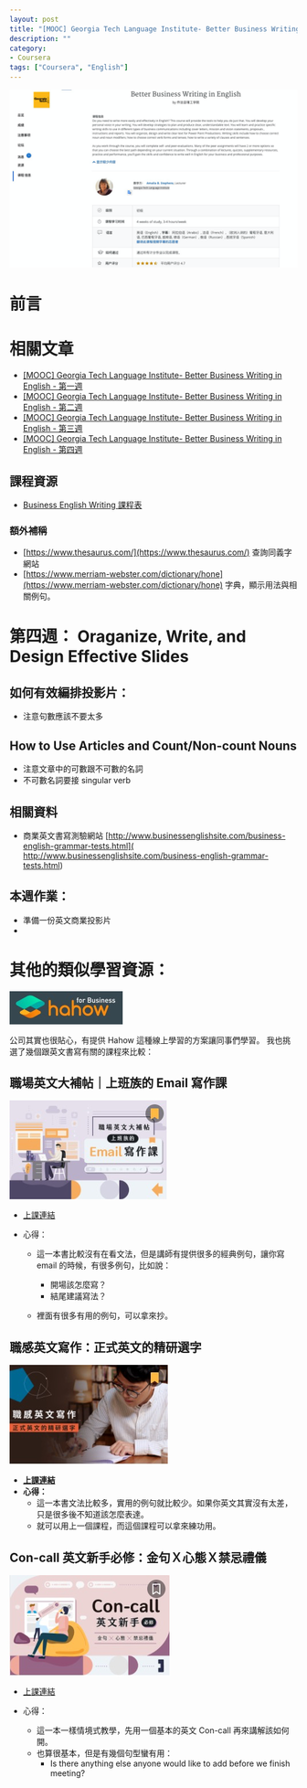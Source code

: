 ```yaml
---
layout: post
title: "[MOOC] Georgia Tech Language Institute- Better Business Writing in English - 第四週"
description: ""
category: 
- Coursera
tags: ["Coursera", "English"]
---
```


![image-20220128163717165](../images/2021/image-20220128163717165.png)

# 前言





# 相關文章

- [[MOOC] Georgia Tech Language Institute- Better Business Writing in English - 第一週](https://www.evanlin.com/moocs-eng-writing-1/)
- [[MOOC] Georgia Tech Language Institute- Better Business Writing in English - 第二週](https://www.evanlin.com/moocs-eng-writing-2/)
- [[MOOC] Georgia Tech Language Institute- Better Business Writing in English - 第三週](https://www.evanlin.com/moocs-eng-writing-3/)
- [[MOOC] Georgia Tech Language Institute- Better Business Writing in English - 第四週](https://www.evanlin.com/moocs-eng-writing-4/)

## 課程資源

- [Business English Writing 課程表](https://www.coursera.org/learn/business-writing-english/home/info)

### 額外補稱

- [https://www.thesaurus.com/](https://www.thesaurus.com/)  查詢同義字網站
- [https://www.merriam-webster.com/dictionary/hone](https://www.merriam-webster.com/dictionary/hone) 字典，顯示用法與相關例句。

# 第四週： Oraganize, Write, and Design Effective Slides

## 如何有效編排投影片：

- 注意句數應該不要太多

## How to Use Articles and Count/Non-count Nouns

- 注意文章中的可數跟不可數的名詞
- 不可數名詞要接 singular verb 

## 相關資料

- 商業英文書寫測驗網站 [http://www.businessenglishsite.com/business-english-grammar-tests.html]( http://www.businessenglishsite.com/business-english-grammar-tests.html)

  

## 本週作業： 

- 準備一份英文商業投影片
- 



# 其他的類似學習資源：

![image-20220306194153471](../images/2021/image-20220306194153471.png)

公司其實也很貼心，有提供 Hahow  這種線上學習的方案讓同事們學習。 我也挑選了幾個跟英文書寫有關的課程來比較：

## 職場英文大補帖｜上班族的 Email 寫作課

![image-20220306194217770](../images/2021/image-20220306194217770.png)

- [上課連結](https://linecorp.business.hahow.in/courses/t6T3TDMKPJt83B7AB2UeqQ)

- 心得：

  - 這一本書比較沒有在看文法，但是講師有提供很多的經典例句，讓你寫 email 的時候，有很多例句，比如說：

    - 開場該怎麼寫？
    - 結尾建議寫法？

  - 裡面有很多有用的例句，可以拿來抄。

    

## 職感英文寫作：正式英文的精研選字

![image-20220306194228606](../images/2021/image-20220306194228606.png)

- **[上課連結](https://linecorp.business.hahow.in/courses/t6T3TDMKPJt83B7AB2UeqQ)**
- **心得：**
  - 這一本書文法比較多，實用的例句就比較少。如果你英文其實沒有太差，只是很多後不知道該怎麼表達。
  - 就可以用上一個課程，而這個課程可以拿來練功用。

## Con-call 英文新手必修：金句Ｘ心態Ｘ禁忌禮儀

![image-20220306194242101](../images/2021/image-20220306194242101.png)

- [上課連結](https://linecorp.business.hahow.in/courses/OR5resmYvEFq2jtnHv9p4Q)

- 心得：

  - 這一本一樣情境式教學，先用一個基本的英文 Con-call 再來講解該如何開。
  - 也算很基本，但是有幾個句型蠻有用：
    - Is there anything else anyone would like to add before we finish meeting?

  
